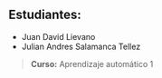 
## Estudiantes: 
- Juan David Lievano
- Julian Andres Salamanca Tellez

> **Curso:** Aprendizaje automático 1
